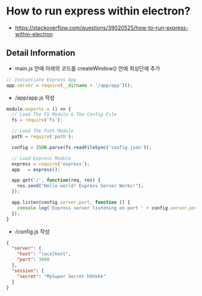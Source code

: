 # How to run express within electron?
- https://stackoverflow.com/questions/39020525/how-to-run-express-within-electron

## Detail Information
- main.js 안에 아래의 코드를 createWindow() 안에 최상단에 추가
```javascript
// Instantiate Express App
app.server = require(__dirname + '/app/app')();
```
- /app/app.js 작성
```javascript
module.exports = () => {
  // Load The FS Module & The Config File
  fs = require('fs');

  // Load The Path Module
  path = require('path');

  config = JSON.parse(fs.readFileSync('config.json'));

  // Load Express Module
  express = require('express');
  app 	= express();

  app.get('/', function(req, res) {
    res.send("Hello world! Express Server Works!");
  });

  app.listen(config.server.port, function () {
    console.log('Express server listening on port ' + config.server.port);
  });
}

```
- /config.js 작성
```json
{
  "server": {
	"host": "localhost",
	"port": 3000
  },
  "session": {
	"secret": "MySuper Secret hhhkkk"
  }
}
```
